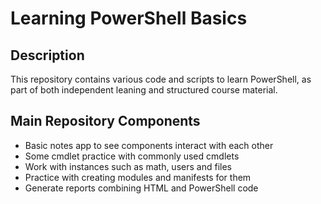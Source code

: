# Learning PowerShell Basics

## Description

This repository contains various code and scripts to learn PowerShell, as part of both independent leaning and structured course material.

## Main Repository Components

- Basic notes app to see components interact with each other
- Some cmdlet practice with commonly used cmdlets
- Work with instances such as math, users and files
- Practice with creating modules and manifests for them
- Generate reports combining HTML and PowerShell code
